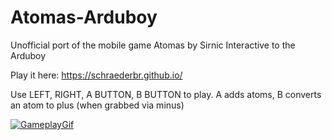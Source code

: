 # Atomas-Arduboy
Unofficial port of the mobile game Atomas by Sirnic Interactive to the Arduboy

Play it here: https://schraederbr.github.io/

Use LEFT, RIGHT, A BUTTON, B BUTTON to play. A adds atoms, B converts an atom to plus (when grabbed via minus)

[![GameplayGif](https://github.com/schraederbr/Atomas-Arduboy/assets/53031474/52759278-23e0-4d1b-bbb2-53648c13dcc8)](https://schraederbr.github.io/)
